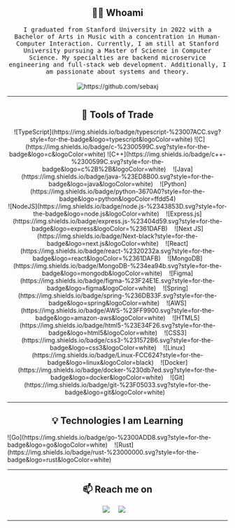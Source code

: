 <!---
sebaxj/sebaxj is a ✨ special ✨ repository because its `README.md` (this file) appears on your GitHub profile.
You can click the Preview link to take a look at your changes.
--->
<h2 align="center"> 👨‍💻 Whoami</h2>
<p align="center">
  <samp>I graduated from Stanford University in 2022 with a Bachelor of Arts in Music with a concentration in Human-Computer Interaction. Currently, I am still at Stanford University pursuing a Master of Science in Computer Science. My specialties are backend microservice engineering and full-stack web development. Additionally, I am passionate about systems and theory.</samp>
  <br> <br>
  <img src="https://komarev.com/ghpvc/?username=sebaxj" alt="https://github.com/sebaxj" />
</p>

<hr>

<h2 align="center"> 🔭 Tools of Trade</h2>
<p align="center">
  ![TypeScript](https://img.shields.io/badge/typescript-%23007ACC.svg?style=for-the-badge&logo=typescript&logoColor=white)
  ![C](https://img.shields.io/badge/c-%2300599C.svg?style=for-the-badge&logo=c&logoColor=white)
  ![C++](https://img.shields.io/badge/c++-%2300599C.svg?style=for-the-badge&logo=c%2B%2B&logoColor=white)&nbsp;&nbsp;&nbsp;
  ![Java](https://img.shields.io/badge/java-%23ED8B00.svg?style=for-the-badge&logo=java&logoColor=white)&nbsp;&nbsp;&nbsp;
  ![Python](https://img.shields.io/badge/python-3670A0?style=for-the-badge&logo=python&logoColor=ffdd54)<br />
  ![NodeJS](https://img.shields.io/badge/node.js-%2343853D.svg?style=for-the-badge&logo=node.js&logoColor=white)&nbsp;&nbsp;&nbsp;
  ![Express.js](https://img.shields.io/badge/express.js-%23404d59.svg?style=for-the-badge&logo=express&logoColor=%2361DAFB)&nbsp;&nbsp;&nbsp;
  ![Next JS](https://img.shields.io/badge/Next-black?style=for-the-badge&logo=next.js&logoColor=white)&nbsp;&nbsp;&nbsp;
  ![React](https://img.shields.io/badge/react-%2320232a.svg?style=for-the-badge&logo=react&logoColor=%2361DAFB)&nbsp;&nbsp;&nbsp;
  ![MongoDB](https://img.shields.io/badge/MongoDB-%234ea94b.svg?style=for-the-badge&logo=mongodb&logoColor=white)&nbsp;&nbsp;&nbsp;
  ![Figma](https://img.shields.io/badge/figma-%23F24E1E.svg?style=for-the-badge&logo=figma&logoColor=white)&nbsp;&nbsp;&nbsp;
  ![Spring](https://img.shields.io/badge/spring-%236DB33F.svg?style=for-the-badge&logo=spring&logoColor=white)&nbsp;&nbsp;&nbsp;
  ![AWS](https://img.shields.io/badge/AWS-%23FF9900.svg?style=for-the-badge&logo=amazon-aws&logoColor=white)&nbsp;&nbsp;&nbsp;
  ![HTML5](https://img.shields.io/badge/html5-%23E34F26.svg?style=for-the-badge&logo=html5&logoColor=white)&nbsp;&nbsp;&nbsp;
  ![CSS3](https://img.shields.io/badge/css3-%231572B6.svg?style=for-the-badge&logo=css3&logoColor=white)&nbsp;&nbsp;&nbsp;
  ![Linux](https://img.shields.io/badge/Linux-FCC624?style=for-the-badge&logo=linux&logoColor=black)&nbsp;&nbsp;&nbsp;
  ![Docker](https://img.shields.io/badge/docker-%230db7ed.svg?style=for-the-badge&logo=docker&logoColor=white)&nbsp;&nbsp;&nbsp;
  ![Git](https://img.shields.io/badge/git-%23F05033.svg?style=for-the-badge&logo=git&logoColor=white)&nbsp;&nbsp;&nbsp;
</p>

<hr>

<h2 align="center"> 💡 Technologies I am Learning</h2>
<p align"center">
  ![Go](https://img.shields.io/badge/go-%2300ADD8.svg?style=for-the-badge&logo=go&logoColor=white)&nbsp;&nbsp;&nbsp;
 	![Rust](https://img.shields.io/badge/rust-%23000000.svg?style=for-the-badge&logo=rust&logoColor=white)&nbsp;&nbsp;&nbsp;
</p>

<hr>

<h2  align="center">📫 Reach me on</h2>
<p align="center">
  <a target="_target"href="https://www.linkedin.com/in/sebaxj/"><img src="https://img.shields.io/badge/linkedin-%230077B5.svg?&style=for-the-badge&logo=linkedin&logoColor=white" /></a>&nbsp;&nbsp;&nbsp;&nbsp;
  <a target="_target"href="https://twitter.com/sebaxjames"><img src="https://img.shields.io/badge/twitter-%231DA1F2.svg?&style=for-the-badge&logo=twitter&logoColor=white" /></a>&nbsp;&nbsp;&nbsp;&nbsp;
</p>

<hr>
